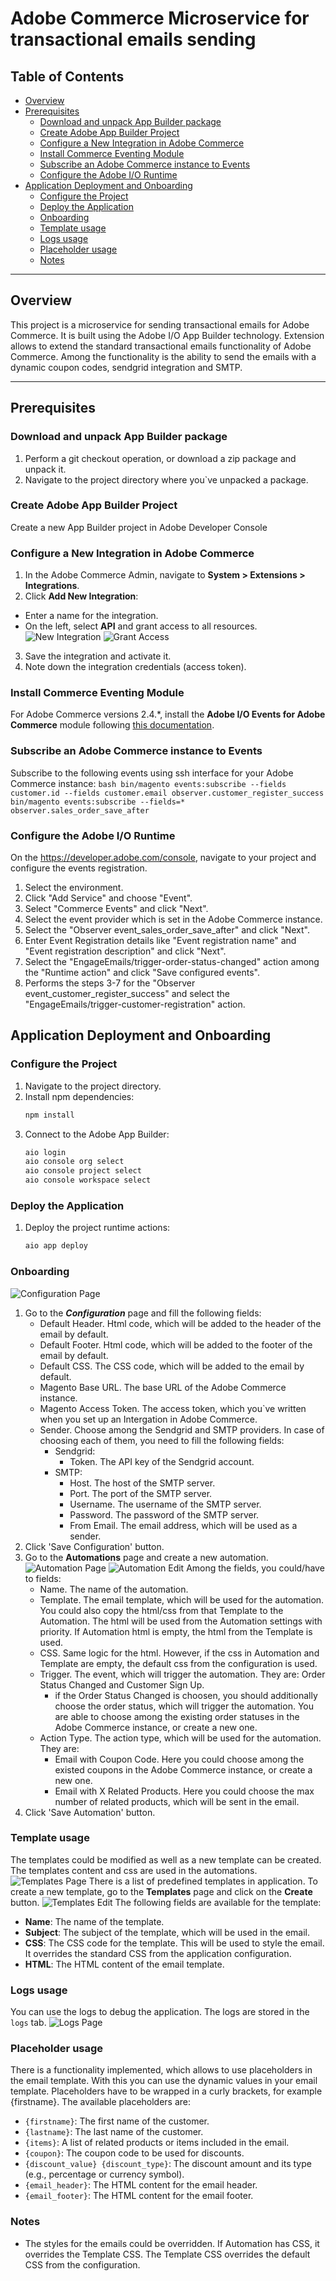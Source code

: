 # Adobe Commerce Microservice for transactional emails sending

## Table of Contents
- [Overview](#overview)
- [Prerequisites](#prerequisites)
  - [Download and unpack App Builder package](#download-and-unpack-app-builder-package)
  - [Create Adobe App Builder Project](#create-adobe-app-builder-project)
  - [Configure a New Integration in Adobe Commerce](#configure-a-new-integration-in-adobe-commerce)
  - [Install Commerce Eventing Module](#install-commerce-eventing-module)
  - [Subscribe an Adobe Commerce instance to Events](#subscribe-an-adobe-commerce-instance-to-events)
  - [Configure the Adobe I/O Runtime](#configure-the-adobe-io-runtime)
- [Application Deployment and Onboarding](#application-deployment-and-onboarding)
    - [Configure the Project](#configure-the-project)
    - [Deploy the Application](#deploy-the-application)
    - [Onboarding](#onboarding)
    - [Template usage](#template-usage)
    - [Logs usage](#logs-usage)
    - [Placeholder usage](#placeholder-usage)
    - [Notes](#notes)
---

## Overview

This project is a microservice for sending transactional emails for Adobe Commerce. 
It is built using the Adobe I/O App Builder technology.
Extension allows to extend the standard transactional emails functionality of Adobe Commerce.
Among the functionality is the ability to send the emails with a dynamic coupon codes, 
sendgrid integration and SMTP.

---

## Prerequisites

### Download and unpack App Builder package
1. Perform a git checkout operation, or download a zip package and unpack it.
2. Navigate to the project directory where you`ve unpacked a package.

### Create Adobe App Builder Project
Create a new App Builder project in Adobe Developer Console

### Configure a New Integration in Adobe Commerce
1. In the Adobe Commerce Admin, navigate to **System > Extensions > Integrations**.
2. Click **Add New Integration**:
- Enter a name for the integration.
- On the left, select **API** and grant access to all resources.
  ![New Integration](docs/new-integration.png "New Integration")
  ![Grant Access](docs/integration-all-apis-access.png "Grant Access to APIs")
3. Save the integration and activate it.
4. Note down the integration credentials (access token).

### Install Commerce Eventing Module
For Adobe Commerce versions 2.4.*, install the **Adobe I/O Events for Adobe Commerce** module following [this documentation](https://developer.adobe.com/commerce/extensibility/events/installation).

### Subscribe an Adobe Commerce instance to Events
Subscribe to the following events using ssh interface for your Adobe Commerce instance:
    ```bash
    bin/magento events:subscribe --fields customer.id --fields customer.email observer.customer_register_success
    bin/magento events:subscribe --fields=* observer.sales_order_save_after
    ```

### Configure the Adobe I/O Runtime
On the https://developer.adobe.com/console, navigate to your project and configure the events registration.
1. Select the environment.
2. Click "Add Service" and choose "Event".
3. Select "Commerce Events" and click "Next".
4. Select the event provider which is set in the Adobe Commerce instance.
5. Select the "Observer event_sales_order_save_after" and click "Next".
6. Enter Event Registration details like "Event registration name" and "Event registration description" and click "Next".
7. Select the "EngageEmails/trigger-order-status-changed" action among the "Runtime action" and click "Save configured events".
8. Performs the steps 3-7 for the "Observer event_customer_register_success" and select the "EngageEmails/trigger-customer-registration" action.

## Application Deployment and Onboarding

### Configure the Project
1. Navigate to the project directory.
2. Install npm dependencies:
   ```bash
   npm install
   ```
3. Connect to the Adobe App Builder:
   ```bash
   aio login
   aio console org select
   aio console project select
   aio console workspace select
   ```

### Deploy the Application
1. Deploy the project runtime actions:
   ```bash
   aio app deploy
   ```

### Onboarding
![Configuration Page](docs/configuration_page.png "Configuration Page")
1. Go to the ***Configuration*** page and fill the following fields:
    - Default Header. Html code, which will be added to the header of the email by default.
    - Default Footer. Html code, which will be added to the footer of the email by default.
    - Default CSS. The CSS code, which will be added to the email by default.
    - Magento Base URL. The base URL of the Adobe Commerce instance.
    - Magento Access Token. The access token, which you`ve written when you set up an Intergation in Adobe Commerce.
    - Sender. Choose among the Sendgrid and SMTP providers. In case of choosing each of them, you need to fill the following fields:
        - Sendgrid:
            - Token. The API key of the Sendgrid account.
        - SMTP:
            - Host. The host of the SMTP server.
            - Port. The port of the SMTP server.
            - Username. The username of the SMTP server.
            - Password. The password of the SMTP server.
            - From Email. The email address, which will be used as a sender.
2. Click 'Save Configuration' button.
3. Go to the **Automations** page and create a new automation. 
![Automation Page](docs/automation_page.png "Automation Page")
![Automation Edit](docs/automation_edit.png "Automation Edit")
    Among the fields, you could/have to fields:
    - Name. The name of the automation.
    - Template. The email template, which will be used for the automation. You could also copy the html/css from that 
      Template to the Automation. The html will be used from the Automation settings with priority. If Automation html 
      is empty, the html from the Template is used.
    - CSS. Same logic for the html. However, if the css in Automation and Template are empty, the default css from the 
      configuration is used.
    - Trigger. The event, which will trigger the automation. They are: Order Status Changed and Customer Sign Up.
      - if the Order Status Changed is choosen, you should additionally choose the order status, which will trigger the automation.
      You are able to choose among the existing order statuses in the Adobe Commerce instance, or create a new one.
    - Action Type. The action type, which will be used for the automation. They are:
        - Email with Coupon Code. Here you could choose among the existed coupons in the Adobe Commerce instance, or create a new one.
        - Email with X Related Products. Here you could choose the max number of related products, which will be sent in the email.
4. Click 'Save Automation' button.

### Template usage
The templates could be modified as well as a new template can be created. The templates content and css are used in the automations.
![Templates Page](docs/templates_page.png "Templates Page")
There is a list of predefined templates in application. To create a new template, go to the **Templates** page and click on the **Create** button.
![Templates Edit](docs/template_edit.png "Templates Edit")
The following fields are available for the template:
- **Name**: The name of the template.
- **Subject**: The subject of the template, which will be used in the email.
- **CSS**: The CSS code for the template. This will be used to style the email. It overrides the standard CSS from the application configuration.
- **HTML**: The HTML content of the email template.

### Logs usage
You can use the logs to debug the application. The logs are stored in the `logs` tab.
![Logs Page](docs/logs_page.png "Logs Page")

### Placeholder usage
There is a functionality implemented, which allows to use placeholders in the email template. With this you can use the dynamic values in
your email template. Placeholders have to be wrapped in a curly brackets, for example {firstname}. The available placeholders are:
- `{firstname}`: The first name of the customer.
- `{lastname}`: The last name of the customer.
- `{items}`: A list of related products or items included in the email.
- `{coupon}`: The coupon code to be used for discounts.
- `{discount_value} {discount_type}`: The discount amount and its type (e.g., percentage or currency symbol).
- `{email_header}`: The HTML content for the email header.
- `{email_footer}`: The HTML content for the email footer.

### Notes
- The styles for the emails could be overridden. If Automation has CSS, it overrides the Template CSS. The Template CSS overrides the default CSS from the configuration.
